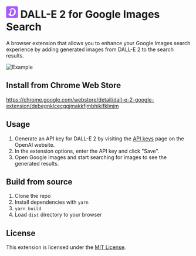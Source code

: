 # ![Icon](public/icons/icon-32x32.png) DALL-E 2 for Google Images Search

A browser extension that allows you to enhance your Google Images search experience by adding generated images from DALL-E 2 to the search results.

![Example](example.png)

## Install from Chrome Web Store

https://chrome.google.com/webstore/detail/dall-e-2-google-extension/debegnklcecggjmakkfjmbhikifklmjm

## Usage

1. Generate an API key for DALL-E 2 by visiting the [API keys](https://beta.openai.com/account/api-keys) page on the OpenAI website.
2. In the extension options, enter the API key and click "Save".
3. Open Google Images and start searching for images to see the generated results.

## Build from source

1. Clone the repo
2. Install dependencies with `yarn`
3. `yarn build`
4. Load `dist` directory to your browser

## License

This extension is licensed under the [MIT License](LICENSE).
